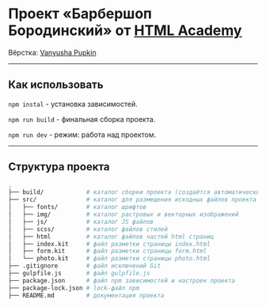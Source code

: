 # Проект «Барбершоп Бородинский» от [HTML Academy](https://htmlacademy.ru/)

Вёрстка: [Vanyusha Pupkin](https://github.com/vanyusha-pupkin)

---

## Как использовать

`npm instal` - установка зависимостей.

`npm run build` - финальная сборка проекта.

`npm run dev` - режим: работа над проектом.

---

## Структура проекта

```bash
.
├── build/            # каталог сборки проекта (cоздаётся автоматически)
├── src/              # каталог для размещения исходных файлов проекта
│   ├── fonts/        # каталог шрифтов
│   ├── img/          # каталог растровых и векторных изображений
│   ├── js/           # каталог JS файлов
│   ├── scss/         # каталог файлов стилей
│   ├── html          # каталог файлов частей html страниц
│   ├── index.kit     # файл разметки страницы index.html
│   ├── form.kit      # файл разметки страницы form.html
│   └── photo.kit     # файл разметки страницы photo.html
├── .gitignore        # файл исключений Git
├── gulpfile.js       # файл gulpfile.js
├── package.json      # файл npm зависимостей и настроек проекта
├── package-lock.json # lock-файл npm
├── README.md         # документация проекта
```